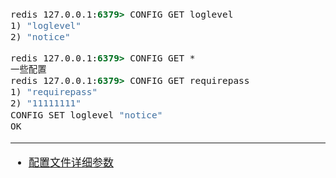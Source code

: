 <span  style="font-family: Simsun,serif; font-size: 17px; ">

~~~bat
redis 127.0.0.1:6379> CONFIG GET loglevel
1) "loglevel"
2) "notice"

redis 127.0.0.1:6379> CONFIG GET *
一些配置
redis 127.0.0.1:6379> CONFIG GET requirepass
1) "requirepass"
2) "11111111"
CONFIG SET loglevel "notice"
OK
~~~

--- 

- [配置文件详细参数](https://www.runoob.com/redis/redis-conf.html)

</span>